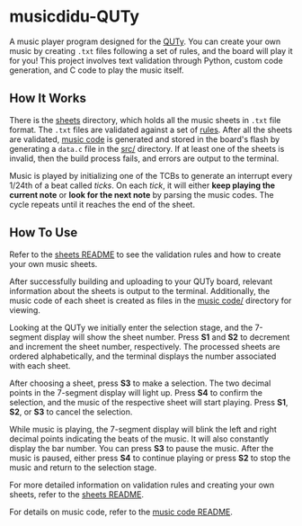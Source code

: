 # musicdidu-QUTy

A music player program designed for the [QUTy](https://cab202.github.io/quty/). You can create your own music by creating `.txt` files following a set of rules, and the board will play it for you! This project involves text validation through Python, custom code generation, and C code to play the music itself.

## How It Works
There is the [sheets](sheets/) directory, which holds all the music sheets in `.txt` file format. The `.txt` files are validated against a set of [rules](sheets/README.md). After all the sheets are validated, [music code](music%20code/README.md) is generated and stored in the board's flash by generating a `data.c` file in the [src/](src/) directory. If at least one of the sheets is invalid, then the build process fails, and errors are output to the terminal.

Music is played by initializing one of the TCBs to generate an interrupt every 1/24th of a beat called *ticks*. On each *tick*, it will either **keep playing the current note** or **look for the next note** by parsing the music codes. The cycle repeats until it reaches the end of the sheet.

## How To Use
Refer to the [sheets README](sheets/README.md) to see the validation rules and how to create your own music sheets.

After successfully building and uploading to your QUTy board, relevant information about the sheets is output to the terminal. Additionally, the music code of each sheet is created as files in the [music code/](music%20code/) directory for viewing.

Looking at the QUTy we initially enter the selection stage, and the 7-segment display will show the sheet number. Press **S1** and **S2** to decrement and increment the sheet number, respectively. The processed sheets are ordered alphabetically, and the terminal displays the number associated with each sheet.

After choosing a sheet, press **S3** to make a selection. The two decimal points in the 7-segment display will light up. Press **S4** to confirm the selection, and the music of the respective sheet will start playing. Press **S1**, **S2**, or **S3** to cancel the selection.

While music is playing, the 7-segment display will blink the left and right decimal points indicating the beats of the music. It will also constantly display the bar number. You can press **S3** to pause the music. After the music is paused, either press **S4** to continue playing or press **S2** to stop the music and return to the selection stage.

For more detailed information on validation rules and creating your own sheets, refer to the [sheets README](sheets/README.md).

For details on music code, refer to the [music code README](music%20code/README.md).
